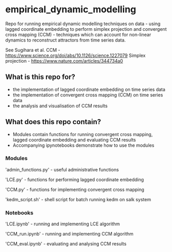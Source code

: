 # empirical_dynamic_modelling
Repo for running empirical dynamic modelling techniques on data - using lagged coordinate embedding to perform simplex projection and convergent cross mapping (CCM) - techniques which can account for non-linear dynamics to reconstruct attractors from time series data. 

See Sugihara et al. 
CCM - https://www.science.org/doi/abs/10.1126/science.1227079
Simplex projection - https://www.nature.com/articles/344734a0

## What is this repo for?
* the implementation of lagged coordinate embedding on time series data
* the implementation of convergent cross mapping (CCM) on time series data
* the analysis and visualisation of CCM results 

## What does this repo contain?
* Modules contain functions for running convergent cross mapping, lagged coordinate embedding and evaluating CCM results
* Accompanying ipynotebooks demonstrate how to use the modules

### Modules
'admin_functions.py' - useful administrative functions 

'LCE.py' - functions for performing lagged coordinate embedding

'CCM.py' - functions for implementing convergent cross mapping

'kedm_script.sh' - shell script for batch running kedm on salk system

### Notebooks

'LCE.ipynb' - running and implementing LCE algorithm

'CCM_run.ipynb' - running and implementing CCM algorithm

'CCM_eval.ipynb' - evaluating and analysing CCM results






